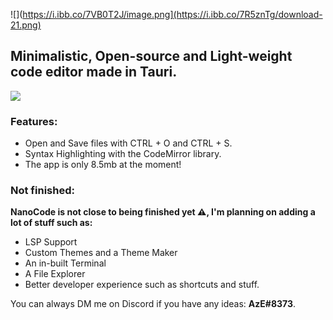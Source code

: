 ![](https://i.ibb.co/7VB0T2J/image.png](https://i.ibb.co/7R5znTg/download-21.png)
## Minimalistic, Open-source and Light-weight code editor made in Tauri.

![](https://i.ibb.co/YL1DWSs/image.png)


### Features:

- Open and Save files with CTRL + O and CTRL + S.
- Syntax Highlighting with the CodeMirror library.
- The app is only 8.5mb at the moment!


### Not finished:

**NanoCode is not close to being finished yet ⚠️, I'm planning on adding a lot of stuff such as:**

- LSP Support
- Custom Themes and a Theme Maker
- An in-built Terminal
- A File Explorer
- Better developer experience such as shortcuts and stuff.

You can always DM me on Discord if you have any ideas: **AzE#8373**.



